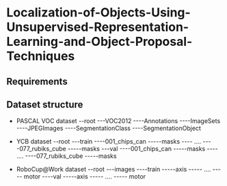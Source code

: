# Localization-of-Objects-Using-Unsupervised-Representation-Learning-and-Object-Proposal-Techniques

## Requirements


## Dataset structure
* PASCAL VOC dataset
--root
---VOC2012
----Annotations
----ImageSets
----JPEGImages
----SegmentationClass
----SegmentationObject

* YCB dataset
--root
---train
----001_chips_can
-----masks
---- ....
----077_rubiks_cube
-----masks
---val
----001_chips_can
-----masks
---- ....
----077_rubiks_cube
-----masks

* RoboCup@Work dataset
--root
---images
----train
-----axis
----- ....
----- motor
----val
-----axis
----- ....
----- motor




